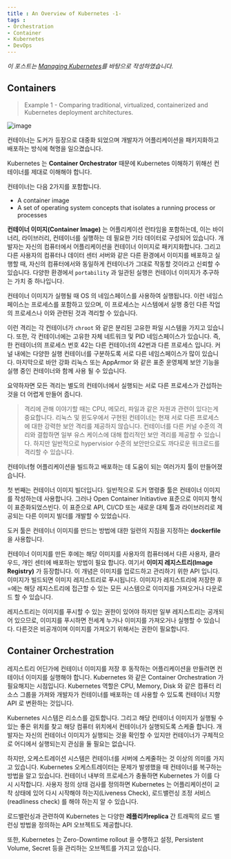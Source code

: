 ```yaml
---
title : An Overview of Kubernetes -1-
tags :
- Orchestration
- Container
- Kubernetes
- DevOps
---
```


*이 포스트는 [Managing Kubernetes](https://go.heptio.com/rs/383-ENX-437/images/Managing_Kubernetes.pdf)를 바탕으로 작성하였습니다.*

## Containers

> Example 1 - Comparing traditional, virtualized, containerized and Kubernetes deployment architectures.

![image](https://user-images.githubusercontent.com/44635266/71195056-7afa7e00-22d0-11ea-90b3-93f16d58c5bc.png)

컨테이너는 도커가 등장으로 대중화 되었으며 개발자가 어플리케이션을 패키지화하고 배포하는 방식에 혁명을 일으켰습니다.

Kubernetes 는 **Container Orchestrator** 때문에 Kubernetes 이해하기 위해선 컨테이너를 제대로 이해해야 합니다.

컨테이너는 다음 2가지를 포함합니다.

* A container image
* A set of operating system concepts that isolates a running process or processes

**컨테이너 이미지(Container Image)** 는 어플리케이션 런타임을 포함하는데, 이는 바이너리, 라이브러리, 컨테이너를 실행하는 데 필요한 기타 데이터로 구성되어 있습니다. 개발자는 자신의 컴퓨터에서 어플리케이션을 컨테이너 이미지로 패키지화합니다. 그리고 다른 사용자의 컴퓨터나 데이터 센터 서버와 같은 다른 환경에서 이미지를 배포하고 실행할 때, 자신의 컴퓨터에서와 동일하게 컨테이너가 그대로 작동할 것이라고 신뢰할 수 있습니다. 다양한 환경에서 `portability` 과 일관된 실행은 컨테이너 이미지가 추구하는 가치 중 하나입니다.

컨테이너 이미지가 실행될 때 OS 의 네임스페이스를 사용하여 실행됩니다. 이런 네임스페이스는 프로세스를 포함하고 있으며, 이 프로세스는 시스템에서 실행 중인 다른 작업의 프로세스나 이와 관련된 것과 격리할 수 있습니다.

이런 격리는 각 컨테이너가 `chroot` 와 같은 분리된 고유한 파일 시스템을 가지고 있습니다. 또한, 각 컨테이너에는 고유한 자체 네트워크 및 PID 네임스페이스가 있습니다. 즉, 한 컨테이너의 프로세스 번호 42는 다른 컨테이너의 42번과 다른 프로세스 입니다. 커널 내에는 다양한 실행 컨테이너를 구분하도록 서로 다른 네임스페이스가 많이 있습니다. 마지막으로 바안 강화 리눅스 또는 AppArmor 와 같은 표준 운영체제 보안 기능을 실행 중인 컨테이너와 함께 사용 될 수 있습니다.

요약하자면 모든 격리는 별도의 컨테이너에서 실행되는 서로 다른 프로세스가 간섭하는 것을 더 어렵게 만들어 줍니다.

> 격리에 관해 이야기할 때는 CPU, 메모리, 파일과 같은 자원과 관련이 있다는게 중요합니다. 리눅스 및 윈도우에서 구현된 컨테이너는 현재 서로 다른 프로세스에 대한 강력한 보안 격리를 제공하지 않습니다. 컨테이너를 다른 커널 수준의 격리와 결합하면 일부 유스 케이스에 대해 합리적인 보안 격리를 제공할 수 있습니다. 하지만 일반적으로 hypervisior 수준의 보안만으로도 까다로운 워크로드를 격리할 수 있습니다.

컨테이너형 어플리케이션을 빌드하고 배포하는 데 도움이 되는 여러가지 툴이 만들어졌습니다.

첫 번째는 컨테이너 이미지 빌더입니다. 일반적으로 도커 명령줄 툴은 컨테이너 이미지를 작성하는데 사용합니다. 그러나 Open Container Initiavtive 표준으로 이미지 형식이 표준화되었스빈다. 이 표준으로 API, CI/CD 또는 새로운 대체 툴과 라이브러리로 제공되는 다른 이미지 빌더를 개발할 수 있었습니다.

도커 툴은 컨테이너 이미지를 만드는 방법에 대한 일련의 지침을 지정하는 **dockerfile** 을 사용합니다.

컨테이너 이미지를 만든 후에는 해당 이미지를 사용자의 컴퓨터에서 다른 사용자, 클라우드, 개인 센터에 배포하는 방법이 필요 합니다. 여기서 **이미지 레지스트리(Image Registry)** 가 등장합니다. 이 개념은 이미지를 업로드하고 관리하기 위한 API 입니다. 이미지가 빌드되면 이미지 레지스트리로 푸시됩니다. 이미지가 레지스트리에 저장한 후 =에는 해당 레지스트리에 접근할 수 있는 모든 시스템으로 이미지를 가져오거나 다운로드 할 수 있습니다.

레지스트리는 이미지를 푸시할 수 있는 권한이 있어야 하지만 일부 레지스트리는 공개되어 있으므로, 이미지를 푸시하면 전세계 누가나 이미지를 가져오거나 실행할 수 있습니다. 다른것은 비공개이며 이미지를 가져오기 위해서는 권한이 필요합니다.

## Container Orchestration

레지스트리 어딘가에 컨테이너 이미지를 저장 후 동작하는 어플리케이션을 만들려면 컨테이너 이미지를 실행해야 합니다. Kubernetes 와 같은 Container Orchestration 가 필요해지는 시점입니다. Kubernetes 역할은 CPU, Memory, Disk 와 같은 컴퓨터 리소스 그룹을 가져와 개발자가 컨테이너를 배포하는 데 사용할 수 있도록 컨테이너 지향 API 로 변환하는 것입니다.

Kubernetes 시스템은 리소스를 검토합니다. 그리고 해당 컨테이너 이미지가 실행될 수 있는 좋은 위치를 찾고 해당 컴퓨터 위치에서 컨테이너가 실행되도록 스케줄 합니다. 개발자는 자신의 컨테이너 이미지가 실행되는 것을 확인할 수 있지만 컨테이너가 구체적으로 어디에서 실행되는지 관심을 둘 필요는 없습니다.

하지만, 오케스트레이션 시스템은 컨테이너를 서버에 스케줄하는 것 이상의 의미를 가지고 있습니다. Kubernetes 오케스트레이터는 문제가 발생했을 때 컨테이너를 복구하는 방법을 알고 있습니다. 컨테이너 내부의 프로세스가 충돌하면 Kubernetes 가 이를 다시 시작합니다. 사용자 정의 상태 검사를 정의하면 Kubernetes 는 어플리케이션이 교착 상태에 있어 다시 시작해야 하는지(Liveness Check), 로드밸런싱 조정 서비스(readliness check) 를 해야 하는지 알 수 있습니다.

로드밸런싱과 관련하여 Kubernetes 는 다양한 **레플리카replica** 간 트래픽의 로드 밸런싱 방법을 정의하는 API 오브젝트도 제공합니다.

또한, Kubernetes 는 Zero-Downtime rollout 을 수행하고 설정, Persistent Volume, Secret 등을 관리하는 오브젝트를 가지고 있습니다.